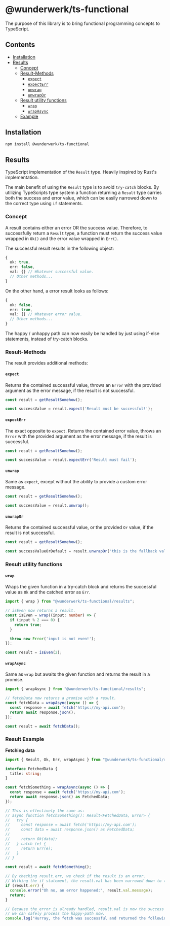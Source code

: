 # @wunderwerk/ts-functional

The purpose of this library is to bring functional programming concepts to TypeScript.

## Contents

- [Installation](#installation)
- [Results](#results)
  - [Concept](#concept)
  - [Result-Methods](#result-methods)
    - [`expect`](#expect)
    - [`expectErr`](#expecterr)
    - [`unwrap`](#unwrap)
    - [`unwrapOr`](#unwrapor)
  - [Result utility functions](#result-utility-functions)
    - [`wrap`](#wrap)
    - [`wrapAsync`](#wrapasync)
  - [Example](#result-example)

## Installation

```sh
npm install @wunderwerk/ts-functional
```

## Results

TypeScript implementation of the `Result` type. Heavily inspired by Rust's implementation.

The main benefit of using the `Result` type is to avoid `try-catch` blocks. By utilizing TypeScripts type system a function returning a `Result` type carries both the success and error value, which can be easily narrowed down to the correct type using `if` statements. 

### Concept

A result contains either an error OR the success value.
Therefore, to successfully return a `Result` type, a function must return the success value wrapped in `Ok()` and the error value wrapped in `Err()`.

The successful result results in the following object:

```ts
{
  ok: true,
  err: false,
  val: {} // Whatever successful value.
  // Other methods...
}
```

On the other hand, a error result looks as follows:

```ts
{
  ok: false,
  err: true,
  val: {} // Whatever error value.
  // Other methods...
}
```

The happy / unhappy path can now easily be handled by just using if-else statements, instead of
try-catch blocks.

### Result-Methods

The result provides additional methods:

#### `expect`

Returns the contained successful value, throws an `Error` with the provided argument as the error message, if the result is not successful.

```ts
const result = getResultSomehow();

const successValue = result.expect('Result must be successful!');
```

#### `expectErr`

The exact opposite to `expect`. Returns the contained error value, throws an `Error` with the provided argument as the error message, if the result is successful.

```ts
const result = getResultSomehow();

const successValue = result.expectErr('Result must fail');
```

#### `unwrap`

Same as `expect`, except without the ability to provide a custom error message.

```ts
const result = getResultSomehow();

const successValue = result.unwrap();
```

#### `unwrapOr`

Returns the contained successful value, or the provided `Or` value, if the result is not successful.

```ts
const result = getResultSomehow();

const successValueOrDefault = result.unwrapOr('this is the fallback value');
```

### Result utility functions

#### `wrap`

Wraps the given function in a try-catch block and returns the successful value as `Ok` and the catched error as `Err`.

```ts
import { wrap } from "@wunderwerk/ts-functional/results";

// isEven now returns a result.
const isEven = wrap((input: number) => {
  if (input % 2 === 0) {
    return true;
  }

  throw new Error('input is not even!');
});

const result = isEven(2);
```

#### `wrapAsync`

Same as `wrap` but awaits the given function and returns the result in a promise.

```ts
import { wrapAsync } from "@wunderwerk/ts-functional/results";

// fetchData now returns a promise with a result.
const fetchData = wrapAsync(async () => {
  const response = await fetch('https://my-api.com');
  return await response.json();
});

const result = await fetchData();
```

### Result Example

**Fetching data**

```ts
import { Result, Ok, Err, wrapAsync } from "@wunderwerk/ts-functional/results";

interface FetchedData {
  title: string;
}

const fetchSomething = wrapAsync(async () => {
  const response = await fetch('https://my-api.com');
  return await response.json() as FetchedData; 
});

// This is effectively the same as:
// async function fetchSomething(): Result<FetchedData, Error> {
//   try {
//     const response = await fetch('https://my-api.com');
//     const data = await response.json() as FetchedData; 
//
//     return Ok(data);
//   } catch (e) {
//     return Err(e);
//   }
// }

const result = await fetchSomething();

// By checking result.err, we check if the result is an error.
// Withing the if statement, the result.val has been narrowed down to the error result.
if (result.err) {
  console.error("Oh no, an error happened:", result.val.message);
  return;
}

// Because the error is already handled, result.val is now the success result, meaning
// we can safely process the happy-path now.
console.log("Hurray, the fetch was successful and returned the following data:", result.val);
```
